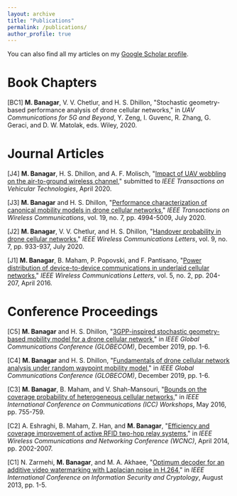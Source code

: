 ```yaml
---
layout: archive
title: "Publications"
permalink: /publications/
author_profile: true
---
```


You can also find all my articles on my [Google Scholar profile](https://scholar.google.com/citations?user=Hp0MiBcAAAAJ&hl=en&authuser=1).

Book Chapters
======

[BC1] **M. Banagar**, V. V. Chetlur, and H. S. Dhillon, "Stochastic geometry-based performance analysis of drone cellular networks," in *UAV Communications for 5G and Beyond*, Y. Zeng, I. Guvenc, R. Zhang, G. Geraci, and D. W. Matolak, eds. Wiley, 2020.

Journal Articles
======

[J4] **M. Banagar**, H. S. Dhillon, and A. F. Molisch, "[Impact of UAV wobbling on the air-to-ground wireless channel](https://arxiv.org/abs/2004.02771)," submitted to *IEEE Transactions on Vehicular Technologies*, April 2020.

[J3] **M. Banagar** and H. S. Dhillon, "[Performance characterization of canonical mobility models in drone cellular networks](https://ieeexplore.ieee.org/abstract/document/9078878)," *IEEE Transactions on Wireless Communications*, vol. 19, no. 7, pp. 4994-5009, July 2020.

[J2] **M. Banagar**, V. V. Chetlur, and H. S. Dhillon, "[Handover probability in drone cellular networks](https://ieeexplore.ieee.org/abstract/document/9003219)," *IEEE Wireless Communications Letters*, vol. 9, no. 7, pp. 933-937, July 2020.

[J1] **M. Banagar**, B. Maham, P. Popovski, and F. Pantisano, "[Power distribution of device-to-device communications in underlaid cellular networks](https://ieeexplore.ieee.org/abstract/document/7383234)," *IEEE Wireless Communications Letters*, vol. 5, no. 2, pp. 204-207, April 2016.

Conference Proceedings
======

[C5] **M. Banagar** and H. S. Dhillon, "[3GPP-inspired stochastic geometry-based mobility model for a drone cellular network](https://ieeexplore.ieee.org/abstract/document/9013645)," in *IEEE Global Communications Conference (GLOBECOM)*, December 2019, pp. 1-6.

[C4] **M. Banagar** and H. S. Dhillon, "[Fundamentals of drone cellular network analysis under random waypoint mobility model](https://ieeexplore.ieee.org/abstract/document/9013341)," in *IEEE Global Communications Conference (GLOBECOM)*, December 2019, pp. 1-6.

[C3] **M. Banagar**, B. Maham, and V. Shah-Mansouri, "[Bounds on the coverage probability of heterogeneous cellular networks](https://ieeexplore.ieee.org/abstract/document/7503878)," in *IEEE International Conference on Communications (ICC) Workshops*, May 2016, pp. 755-759.

[C2] A. Eshraghi, B. Maham, Z. Han, and **M. Banagar**, "[Efficiency and coverage improvement of active RFID two-hop relay systems](http://ieeexplore.ieee.org/document/6952597)," in *IEEE Wireless Communications and Networking Conference (WCNC)*, April 2014, pp. 2002-2007.

[C1] N. Zarmehi, **M. Banagar**, and M. A. Akhaee, "[Optimum decoder for an additive video watermarking with Laplacian noise in H.264](http://ieeexplore.ieee.org/document/6767352)," in *IEEE International Conference on Information Security and Cryptology*, August 2013, pp. 1-5.
